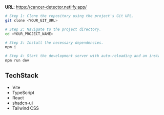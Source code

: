 **URL**: https://cancer-detector.netlify.app/

```sh
# Step 1: Clone the repository using the project's Git URL.
git clone <YOUR_GIT_URL>

# Step 2: Navigate to the project directory.
cd <YOUR_PROJECT_NAME>

# Step 3: Install the necessary dependencies.
npm i

# Step 4: Start the development server with auto-reloading and an instant preview.
npm run dev
```

## TechStack
- Vite
- TypeScript
- React
- shadcn-ui
- Tailwind CSS